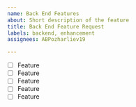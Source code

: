 ```yaml
---
name: Back End Features
about: Short description of the feature
title: Back End Feature Request
labels: backend, enhancement
assignees: ABPozharliev19

---
```


- [ ] Feature
- [ ] Feature
- [ ] Feature
- [ ] Feature
- [ ] Feature
